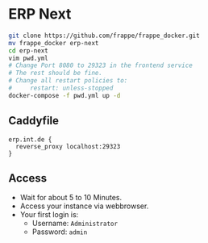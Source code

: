 # ERP Next

```bash
git clone https://github.com/frappe/frappe_docker.git
mv frappe_docker erp-next
cd erp-next
vim pwd.yml
# Change Port 8080 to 29323 in the frontend service
# The rest should be fine.
# Change all restart policies to:
#     restart: unless-stopped
docker-compose -f pwd.yml up -d
```

## Caddyfile

```Caddyfile
erp.int.de {
  reverse_proxy localhost:29323
}
```

## Access

- Wait for about 5 to 10 Minutes.
- Access your instance via webbrowser.
- Your first login is:
  - Username: `Administrator`
  - Password: `admin`
